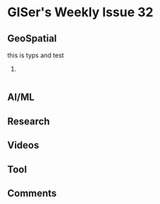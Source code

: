 # GISer's Weekly Issue 32

## GeoSpatial

this is typs and test

1. []()

![]()

## AI/ML

## Research

## Videos

## Tool

## Comments
